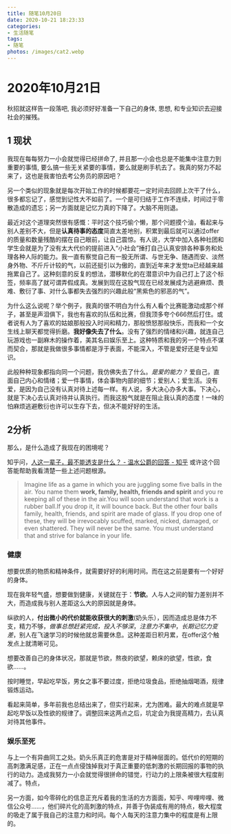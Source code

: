 ```yaml
---
title: 随笔10月20日
date: 2020-10-21 18:23:33
categories:
- 生活随笔
tags:
- 随笔
photos: /images/cat2.webp
---
```


# 2020年10月21日

秋招就这样告一段落吧, 我必须好好准备一下自己的身体, 思想, 和专业知识去迎接社会的摧残。
<!-- more -->

## 1 现状

我现在每每努力一小会就觉得已经拼命了, 并且那一小会也总是不能集中注意力到重要的事情, 要么搞一些无关紧要的事情，要么就是刷手机去了。我真的努力不起来了，这也是我害怕去考公务员的原因吧？

另一个类似的现象就是每次开始工作的时候都要花一定时间去回顾上次干了什么，很多都忘记了，感觉到记性大不如前了。一个是可归结于工作不连续，时间过于零散造成的遗忘；另一方面就是记忆力真的下降了。大脑不用则退。

最近对这个道理突然很有感慨：平时这个技巧偷个懒，那个问题摸个油，看起来与别人差别不大，但是**认真待事的态度**简直太差地别，积累到最后就可以通过offer的质量和数量残酷的摆在自己眼前，让自己震惊。有人说，大学中加入各种社团和学生会就是为了没有太大代价的提前进入“小社会”捶打自己认真安排各种事务和处理各种人际的能力。我一直有察觉自己有一股无所谓、与世无争、随遇而安、淡然身外物、不斤斤计较的气，以前还挺引以为傲的，直到近年来才发觉ta已经越来越拖累自己了。这种刻意的反复的想法，潜移默化的在潜意识中为自己打上了这个标签，频率高了就可谓弄假成真。发展到现在这股气现在已经发展成为逃避麻烦、畏难、敷衍了事、对什么事都失去强烈的兴趣此般“黑紫色的邪恶的气”。

为什么这么说呢？举个例子，我真的很不明白为什么有人看个比赛能激动成那个样子，甚至是声泪俱下，我也有喜欢的队伍和比赛，但我顶多夸个666然后打住。或者说有人为了喜欢的姑娘那般投入时间和精力，那般愤怒那般快乐，而我和一个女生线上聊天都觉得折磨。**我好像失去了什么**。没有了强烈的情绪和兴趣，就连自己玩游戏也一副麻木的操作着，美其名曰娱乐至上。这种特质和我的另一个特点不谋而契合，那就是我做很多事情都是浮于表面，不能深入，不管是爱好还是专业知识。

此般种种现象都指向同一个问题，我仿佛失去了什么。*是爱的能力？* 爱自己，直面自己内心和情绪；爱一件事情，体会事物内部的细节；爱别人；爱生活。没有爱，是因为自己没有认真对待上述每一样。有人说，多大决心办多大事。下决心，就是下决心去认真对待并认真执行。而我这股气就是在阻止我认真的态度！一味的怕麻烦逃避敷衍也许可以生存下去，但决不能好好的生活。

## 2分析

那么，是什么造成了我现在的困境呢？

知乎问，[人这一辈子，最不能透支是什么？ - 温水公爵的回答 - 知乎]( https://www.zhihu.com/question/422796779/answer/1507988868) 或许这个回答能帮助我看清楚一些上述问题根源。

> Imagine life as a game in which you are juggling some five balls in the air. You name them **work, family, health, friends and spirit** and you re keeping all of these in the air.You will soon understand that work is a rubber ball.If you drop it, it will bounce back. But the other four balls family, health, friends, and spirit are made of glass. If you drop one of these, they will be irrevocably scuffed, marked, nicked, damaged, or even shattered. They will never be the same. You must understand that and strive for balance in your life.

### 健康

想要优质的物质和精神条件，就需要好好的利用时间。而在这之前是要有一个好好的身体。

现在我年轻气盛，想要做到健康，关键就在于：**节欲**。人与人之间的智力差别并不大，而造成我与别人差距这么大的原因就是身体。

纵欲的人，**付出微小的代价就能收获很大的刺激**(奶头乐），因而造成总是体力不支，精力不够，*做事总想赶紧完成，投入不够深*，*注意力不集中*，*长期记忆力变差*，别人在飞速学习的时候他就总需要休息。这种差距日积月累，在offer这个触发点上就清晰可见。

想要改善自己的身体状况，那就是节欲，熬夜的欲望，赖床的欲望，性欲，食欲……。

按时睡觉，早起吃早饭，男女之事不要过度，拒绝垃圾食品，拒绝抽烟喝酒，规律锻炼运动。

看起来简单，多年前我也总结出来了，但实行起来，尤为困难。最大的难点就是早起吃早饭以及性欲的规律了。调整回来这两点之后，坑定会为我提高精力，去认真对待其他事件。

### 娱乐至死

与上一个有异曲同工之处。奶头乐真正的危害是对于精神层面的。低代价的短期的高刺激满足感，正在一点点侵蚀掉我对于真正重要的低刺激的长期回报的事物的执行的动力。造成我努力一小会就觉得很拼命的错觉，行动力的上限条被很大程度削减了。特点，

另一方面，如今零碎化的信息正充斥着我的生活的方方面面，知乎、哔哩哔哩、微信公众号……，他们碎片化的高刺激的特点，并善于伪装成有用的特点，极大程度的吸走了属于我自己的注意力和时间。每个人每天的注意力集中的程度是有上限的。
